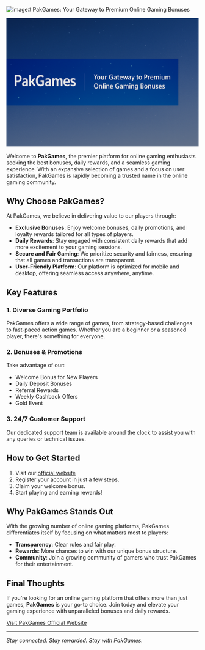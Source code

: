 ![image](https://github.com/user-attachments/assets/95820dbc-2290-49a2-9910-0ecad1965af0)# PakGames: Your Gateway to Premium Online Gaming Bonuses

![PakGames Banner](https://raw.githubusercontent.com/pkgames-online/pkgames-online/e90cda62d950365473a2f89a8ae0d23e581a8801/ChatGPT%20Image%20Jun%203%2C%202025%2C%2002_01_07%20PM.png)

Welcome to **PakGames**, the premier platform for online gaming enthusiasts seeking the best bonuses, daily rewards, and a seamless gaming experience. With an expansive selection of games and a focus on user satisfaction, PakGames is rapidly becoming a trusted name in the online gaming community.

## Why Choose PakGames?

At PakGames, we believe in delivering value to our players through:

* **Exclusive Bonuses**: Enjoy welcome bonuses, daily promotions, and loyalty rewards tailored for all types of players.
* **Daily Rewards**: Stay engaged with consistent daily rewards that add more excitement to your gaming sessions.
* **Secure and Fair Gaming**: We prioritize security and fairness, ensuring that all games and transactions are transparent.
* **User-Friendly Platform**: Our platform is optimized for mobile and desktop, offering seamless access anywhere, anytime.

## Key Features

### 1. Diverse Gaming Portfolio

PakGames offers a wide range of games, from strategy-based challenges to fast-paced action games. Whether you are a beginner or a seasoned player, there's something for everyone.

### 2. Bonuses & Promotions

Take advantage of our:

* Welcome Bonus for New Players
* Daily Deposit Bonuses
* Referral Rewards
* Weekly Cashback Offers
* Gold Event

### 3. 24/7 Customer Support

Our dedicated support team is available around the clock to assist you with any queries or technical issues.

## How to Get Started

1. Visit our [official website](https://pkgames.online/)
2. Register your account in just a few steps.
3. Claim your welcome bonus.
4. Start playing and earning rewards!

## Why PakGames Stands Out

With the growing number of online gaming platforms, PakGames differentiates itself by focusing on what matters most to players:

* **Transparency**: Clear rules and fair play.
* **Rewards**: More chances to win with our unique bonus structure.
* **Community**: Join a growing community of gamers who trust PakGames for their entertainment.

## Final Thoughts

If you're looking for an online gaming platform that offers more than just games, **PakGames** is your go-to choice. Join today and elevate your gaming experience with unparalleled bonuses and daily rewards.

[Visit PakGames Official Website](https://pkgames.online/)

---

*Stay connected. Stay rewarded. Stay with PakGames.*
